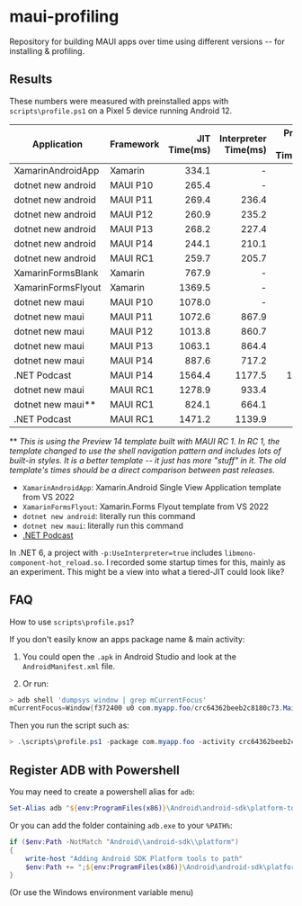 # maui-profiling

Repository for building MAUI apps over time using different versions -- for installing & profiling.

## Results

These numbers were measured with preinstalled apps with `scripts\profile.ps1` on a Pixel 5 device running Android 12.

| Application        | Framework | JIT Time(ms) | Interpreter Time(ms) | Profiled AOT Time(ms) |
|------------------- |-----------| ------------:| --------------------:| ---------------------:|
| XamarinAndroidApp  |   Xamarin |        334.1 |                    - |                 306.5 |
| dotnet new android |  MAUI P10 |        265.4 |                    - |                 210.5 |
| dotnet new android |  MAUI P11 |        269.4 |                236.4 |                 197.4 |
| dotnet new android |  MAUI P12 |        260.9 |                235.2 |                 184.5 |
| dotnet new android |  MAUI P13 |        268.2 |                227.4 |                 198.4 |
| dotnet new android |  MAUI P14 |        244.1 |                210.1 |                 165.5 |
| dotnet new android |  MAUI RC1 |        259.7 |                205.7 |                 170.2 |
| XamarinFormsBlank  |   Xamarin |        767.9 |                    - |                 498.6 |
| XamarinFormsFlyout |   Xamarin |       1369.5 |                    - |                 817.7 |
| dotnet new maui    |  MAUI P10 |       1078.0 |                    - |                 683.9 |
| dotnet new maui    |  MAUI P11 |       1072.6 |                867.9 |                 677.4 |
| dotnet new maui    |  MAUI P12 |       1013.8 |                860.7 |                 648.9 |
| dotnet new maui    |  MAUI P13 |       1063.1 |                864.4 |                 576.4 |
| dotnet new maui    |  MAUI P14 |        887.6 |                717.2 |                 469.9 |
| .NET Podcast       |  MAUI P14 |       1564.4 |               1177.5 |                1027.7 |
| dotnet new maui    |  MAUI RC1 |       1278.9 |                933.4 |                 533.2 |
| dotnet new maui**  |  MAUI RC1 |        824.1 |                664.1 |                 437.1 |
| .NET Podcast       |  MAUI RC1 |       1471.2 |               1139.9 |                 810.5 |

** _This is using the Preview 14 template built with MAUI RC 1. In RC 1,
the template changed to use the shell navigation pattern and
includes lots of built-in styles. It is a better template -- it just
has more "stuff" in it. The old template's times should be a direct
comparison between past releases._

* `XamarinAndroidApp`: Xamarin.Android Single View Application template from VS 2022
* `XamarinFormsFlyout`: Xamarin.Forms Flyout template from VS 2022
* `dotnet new android`: literally run this command
* `dotnet new maui`: literally run this command
* [.NET Podcast](https://github.com/microsoft/dotnet-podcasts)

In .NET 6, a project with `-p:UseInterpreter=true` includes
`libmono-component-hot_reload.so`. I recorded some startup times for
this, mainly as an experiment. This might be a view into what a
tiered-JIT could look like?

## FAQ

How to use `scripts\profile.ps1`?

If you don't easily know an apps package name & main activity:

1. You could open the `.apk` in Android Studio and look at the `AndroidManifest.xml` file.

1. Or run:

```powershell
> adb shell 'dumpsys window | grep mCurrentFocus'
mCurrentFocus=Window{f372400 u0 com.myapp.foo/crc64362beeb2c8180c73.MainActivity}
```

Then you run the script such as:

```powershell
> .\scripts\profile.ps1 -package com.myapp.foo -activity crc64362beeb2c8180c73.MainActivity
```

## Register ADB with Powershell

You may need to create a powershell alias for `adb`:

```powershell
Set-Alias adb "${env:ProgramFiles(x86)}\Android\android-sdk\platform-tools\adb.exe"
```

Or you can add the folder containing `adb.exe` to your `%PATH%`:

```powershell
if ($env:Path -NotMatch "Android\\android-sdk\\platform")
{
    write-host "Adding Android SDK Platform tools to path"
    $env:Path += ";${env:ProgramFiles(x86)}\Android\android-sdk\platform-tools"
}
```
(Or use the Windows environment variable menu)
